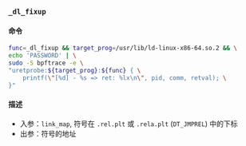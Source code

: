 ### `_dl_fixup`

#### 命令

```bash
func=_dl_fixup && target_prog=/usr/lib/ld-linux-x86-64.so.2 && \
echo 'PASSWORD' | \
sudo -S bpftrace -e \
"uretprobe:${target_prog}:${func} { \
    printf(\"[%d] - %s => ret: %lx\n\", pid, comm, retval); \
}"
```

#### 描述

- 入参：`link_map`, 符号在 `.rel.plt` 或 `.rela.plt` (`DT_JMPREL`) 中的下标
- 出参：符号的地址

